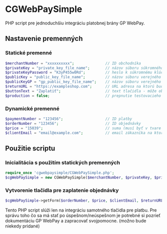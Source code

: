 # CGWebPaySimple
PHP script pre jednoduchšiu integráciu platobnej brány GP WebPay.

## Nastavenie premenných
### Statické premenné
```php
$merchantNumber = "xxxxxxxxxx";              // ID obchodníka
$privateKey = "private_key_file_name";       // názov súboru súkromného klúču (klúč treba vložiť do zložky /cgwebpaysimple/key/)
$privateKeyPassword = "K3yP455w0Rd";         // heslo k súkromnému klúču
$publicKey = "public_key_file_name";         // názov súboru verejného klúču (klúč treba vložiť do zložky /cgwebpaysimple/key/)
$publicKeyGP = "gp_public_key_file_name";    // názov súboru verejného klúču portálu GP WebPay (klúč treba vložiť do zložky /cgwebpaysimple/key/)
$returnURL = "https://exampleshop.com";      // URL adresa na ktorú bude zákazník presmerovaný po odoslaní platby
$buttonText = "Zaplatiť";                    // text tlačidla - môže obsahovať aj HTML tagy (napr. fontawesome ikonky atď.)
$production = false;                         // prepnutie testovacieho a produkčného módu (false = testovanie, true = produkcia)
```

### Dynamické premenné
```php
$paymentNumber = "123456";                   // ID platby
$orderNumber = "123456";                     // ID objednávky
$price = "15039";                            // suma (musí byť v tvare bez desatinných čísel, suma 15039 reprezentuje 150,39€)
$clientEmail = "email@example.com";          // email zákazníka na ktorý príde potvrdenie o platbe
```

## Použitie scriptu
### Inicialitácia s použitím statických premenných
```php
require_once 'cgwebpaysimple/CGWebPaySimple.php';
$cgWebPaySimple = new CGWebPaySimple($merchantNumber, $privateKey, $privateKeyPassword, $publicKey, $publicKeyGP, $production);
```

### Vytvorenie tlačidla pre zaplatenie objednávky
```php
$cgWebPaySimple->getForm($orderNumber, $price, $clientEmail, $returnURL, $buttonText);
```

Tento PHP script slúži len na integráciu samotného tlačidla pre platbu. Pre správu toho čo sa má stať po úspešnom/neúspešnom je potrebné si pozrieť dokumentáciu GP WebPay a zapracovať svojpomocne. (možno bude niekedy pridané)
